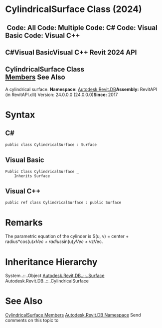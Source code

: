 # CylindricalSurface Class (2024)

﻿
 Code: All Code: Multiple Code: C# Code: Visual Basic Code: Visual C++   
---  
C#Visual BasicVisual C++
Revit 2024 API  
---  
CylindricalSurface Class  
[Members](6d3492bd-3205-d936-5672-9f8be4ee97c1.md "CylindricalSurface Members") See Also  
---  
A cylindrical surface. 
**Namespace:** [Autodesk.Revit.DB](87546ba7-461b-c646-cbb1-2cb8f5bff8b2.md "Autodesk.Revit.DB Namespace")**Assembly:** RevitAPI (in RevitAPI.dll) Version: 24.0.0.0 (24.0.0.0)**Since:** 2017 
# Syntax
C#  
---  
```text
public class CylindricalSurface : Surface
```
  
Visual Basic  
---  
```text
Public Class CylindricalSurface _
	Inherits Surface
```
  
Visual C++  
---  
```text
public ref class CylindricalSurface : public Surface
```
  
# Remarks
The parametric equation of the cylinder is S(u, v) = center + radius*cos(u)*xVec + radius*sin(u)*yVec + v*zVec. 
# Inheritance Hierarchy
System..::..Object [Autodesk.Revit.DB..::..Surface](bb391358-5ca0-578d-e8e2-6d1b30c472d8.md "Surface Class") Autodesk.Revit.DB..::..CylindricalSurface
# See Also
[CylindricalSurface Members](6d3492bd-3205-d936-5672-9f8be4ee97c1.md "CylindricalSurface Members")
[Autodesk.Revit.DB Namespace](87546ba7-461b-c646-cbb1-2cb8f5bff8b2.md "Autodesk.Revit.DB Namespace")
Send comments on this topic to 